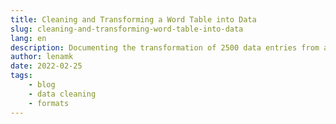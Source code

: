 ```yaml
---
title: Cleaning and Transforming a Word Table into Data
slug: cleaning-and-transforming-word-table-into-data
lang: en
description: Documenting the transformation of 2500 data entries from a Word table to a structured spreadsheet
author: lenamk
date: 2022-02-25
tags: 
    - blog
    - data cleaning
    - formats
---
```


